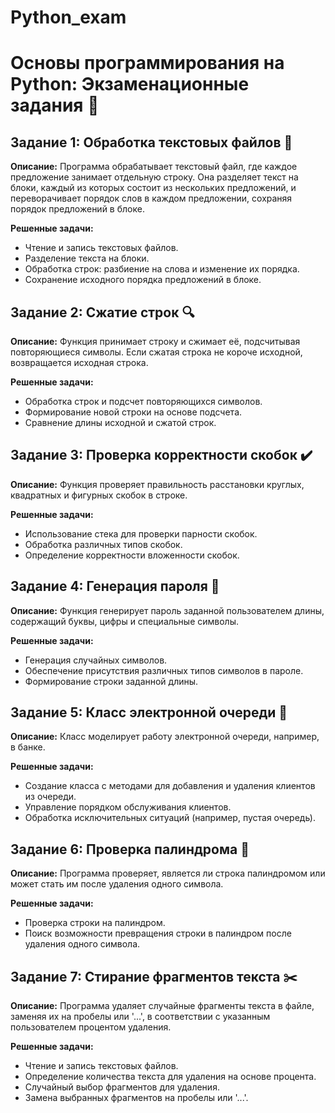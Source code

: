 # Python_exam

# Основы программирования на Python: Экзаменационные задания 🐍

## Задание 1: Обработка текстовых файлов 📄

**Описание:** Программа обрабатывает текстовый файл, где каждое предложение занимает отдельную строку. Она разделяет текст на блоки, каждый из которых состоит из нескольких предложений, и переворачивает порядок слов в каждом предложении, сохраняя порядок предложений в блоке.

**Решенные задачи:**

- Чтение и запись текстовых файлов.
- Разделение текста на блоки.
- Обработка строк: разбиение на слова и изменение их порядка.
- Сохранение исходного порядка предложений в блоке.

## Задание 2: Сжатие строк 🔍

**Описание:** Функция принимает строку и сжимает её, подсчитывая повторяющиеся символы. Если сжатая строка не короче исходной, возвращается исходная строка.

**Решенные задачи:**

- Обработка строк и подсчет повторяющихся символов.
- Формирование новой строки на основе подсчета.
- Сравнение длины исходной и сжатой строк.

## Задание 3: Проверка корректности скобок ✔️

**Описание:** Функция проверяет правильность расстановки круглых, квадратных и фигурных скобок в строке.

**Решенные задачи:**

- Использование стека для проверки парности скобок.
- Обработка различных типов скобок.
- Определение корректности вложенности скобок.

## Задание 4: Генерация пароля 🔑

**Описание:** Функция генерирует пароль заданной пользователем длины, содержащий буквы, цифры и специальные символы.

**Решенные задачи:**

- Генерация случайных символов.
- Обеспечение присутствия различных типов символов в пароле.
- Формирование строки заданной длины.

## Задание 5: Класс электронной очереди 🏦

**Описание:** Класс моделирует работу электронной очереди, например, в банке.

**Решенные задачи:**

- Создание класса с методами для добавления и удаления клиентов из очереди.
- Управление порядком обслуживания клиентов.
- Обработка исключительных ситуаций (например, пустая очередь).

## Задание 6: Проверка палиндрома 🔄

**Описание:** Программа проверяет, является ли строка палиндромом или может стать им после удаления одного символа.

**Решенные задачи:**

- Проверка строки на палиндром.
- Поиск возможности превращения строки в палиндром после удаления одного символа.

## Задание 7: Стирание фрагментов текста ✂️

**Описание:** Программа удаляет случайные фрагменты текста в файле, заменяя их на пробелы или '...', в соответствии с указанным пользователем процентом удаления.

**Решенные задачи:**

- Чтение и запись текстовых файлов.
- Определение количества текста для удаления на основе процента.
- Случайный выбор фрагментов для удаления.
- Замена выбранных фрагментов на пробелы или '...'.
